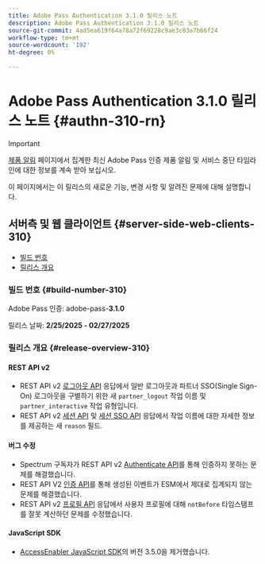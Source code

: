 ```yaml
---
title: Adobe Pass Authentication 3.1.0 릴리스 노트
description: Adobe Pass Authentication 3.1.0 릴리스 노트
source-git-commit: 4ad5ea619f64a78a72f69228c9ae3c83a7b66f24
workflow-type: tm+mt
source-wordcount: '192'
ht-degree: 0%

---
```


# Adobe Pass Authentication 3.1.0 릴리스 노트 {#authn-310-rn}

>[!IMPORTANT]
>
> [제품 알림](/help/authentication/product-announcements.md) 페이지에서 집계한 최신 Adobe Pass 인증 제품 알림 및 서비스 중단 타임라인에 대한 정보를 계속 받아 보십시오.

이 페이지에서는 이 릴리스의 새로운 기능, 변경 사항 및 알려진 문제에 대해 설명합니다.

## 서버측 및 웹 클라이언트 {#server-side-web-clients-310}

* [빌드 번호](#build-number-310)
* [릴리스 개요](#release-overview-310)

### 빌드 번호 {#build-number-310}

Adobe Pass 인증: adobe-pass-**3.1.0**

릴리스 날짜: **2/25/2025 - 02/27/2025**

### 릴리스 개요 {#release-overview-310}

#### REST API v2

* REST API v2 [로그아웃 API](/help/authentication/integration-guide-programmers/rest-apis/rest-api-v2/apis/logout-apis/rest-api-v2-logout-apis-initiate-logout-for-specific-mvpd.md) 응답에서 일반 로그아웃과 파트너 SSO(Single Sign-On) 로그아웃을 구별하기 위한 새 `partner_logout` 작업 이름 및 `partner_interactive` 작업 유형입니다.
* REST API v2 [세션 API](/help/authentication/integration-guide-programmers/rest-apis/rest-api-v2/apis/sessions-apis/rest-api-v2-sessions-apis-create-authentication-session.md) 및 [세션 SSO API](/help/authentication/integration-guide-programmers/rest-apis/rest-api-v2/apis/partner-single-sign-on-apis/rest-api-v2-partner-single-sign-on-apis-retrieve-partner-authentication-request.md) 응답에서 작업 이름에 대한 자세한 정보를 제공하는 새 `reason` 필드.

#### 버그 수정

* Spectrum 구독자가 REST API v2 [Authenticate API](/help/authentication/integration-guide-programmers/rest-apis/rest-api-v2/apis/sessions-apis/rest-api-v2-sessions-apis-perform-authentication-in-user-agent.md)를 통해 인증하지 못하는 문제를 해결했습니다.
* REST API V2 [인증 API](/help/authentication/integration-guide-programmers/rest-apis/rest-api-v2/apis/sessions-apis/rest-api-v2-sessions-apis-perform-authentication-in-user-agent.md)를 통해 생성된 이벤트가 ESM에서 제대로 집계되지 않는 문제를 해결했습니다.
* REST API v2 [프로필 API](/help/authentication/integration-guide-programmers/rest-apis/rest-api-v2/apis/profiles-apis/rest-api-v2-profiles-apis-retrieve-profiles.md) 응답에서 사용자 프로필에 대해 `notBefore` 타임스탬프를 잘못 계산하던 문제를 수정했습니다.

#### JavaScript SDK

* [AccessEnabler JavaScript SDK](authn-rn-javascript-471.md)의 버전 3.5.0을 제거했습니다.